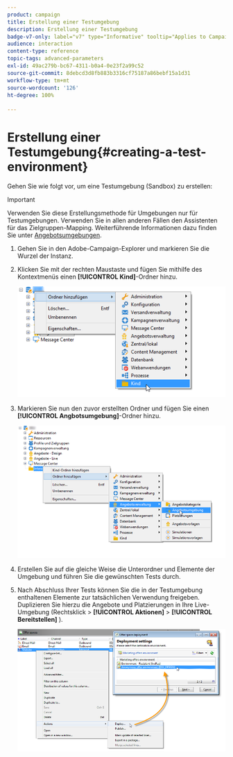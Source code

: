 ```yaml
---
product: campaign
title: Erstellung einer Testumgebung
description: Erstellung einer Testumgebung
badge-v7-only: label="v7" type="Informative" tooltip="Applies to Campaign Classic v7 only"
audience: interaction
content-type: reference
topic-tags: advanced-parameters
exl-id: 49ac279b-bc67-4311-b0a4-0e23f2a99c52
source-git-commit: 8debcd3d8fb883b3316cf75187a86bebf15a1d31
workflow-type: tm+mt
source-wordcount: '126'
ht-degree: 100%

---
```


# Erstellung einer Testumgebung{#creating-a-test-environment}



Gehen Sie wie folgt vor, um eine Testumgebung (Sandbox) zu erstellen:

>[!IMPORTANT]
>
>Verwenden Sie diese Erstellungsmethode für Umgebungen nur für Testumgebungen. Verwenden Sie in allen anderen Fällen den Assistenten für das Zielgruppen-Mapping. Weiterführende Informationen dazu finden Sie unter [Angebotsumgebungen](../../interaction/using/live-design-environments.md#creating-an-offer-environment).

1. Gehen Sie in den Adobe-Campaign-Explorer und markieren Sie die Wurzel der Instanz.
1. Klicken Sie mit der rechten Maustaste und fügen Sie mithilfe des Kontextmenüs einen **[!UICONTROL Kind]**-Ordner hinzu.

   ![](assets/offer_env_creation_001.png)

1. Markieren Sie nun den zuvor erstellten Ordner und fügen Sie einen **[!UICONTROL Angbotsumgebung]**-Ordner hinzu.

   ![](assets/offer_env_creation_001bis.png)

1. Erstellen Sie auf die gleiche Weise die Unterordner und Elemente der Umgebung und führen Sie die gewünschten Tests durch.
1. Nach Abschluss Ihrer Tests können Sie die in der Testumgebung enthaltenen Elemente zur tatsächlichen Verwendung freigeben. Duplizieren Sie hierzu die Angebote und Platzierungen in Ihre Live-Umgebung (Rechtsklick > **[!UICONTROL Aktionen]** > **[!UICONTROL Bereitstellen]** ).

   ![](assets/migration_interaction_5.png)
